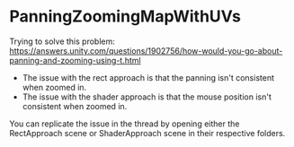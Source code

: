 # PanningZoomingMapWithUVs

Trying to solve this problem: https://answers.unity.com/questions/1902756/how-would-you-go-about-panning-and-zooming-using-t.html

- The issue with the rect approach is that the panning isn't consistent when zoomed in.
- The issue with the shader approach is that the mouse position isn't consistent when zoomed in.

You can replicate the issue in the thread by opening either the RectApproach scene or ShaderApproach scene in their respective folders.
